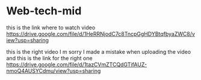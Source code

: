 ﻿# Web-tech-mid
 this is the link where to watch video
https://drive.google.com/file/d/1HeRRNjodC7c8TncpGgHDYBtqfbyaZWC8/view?usp=sharing

this is the right video I m sorry I made a mistake when uploading the video
 and this is the link for the right one 
 https://drive.google.com/file/d/1tazCVmZTCQdGTifAUZ-nmoQ4AUSYCdmu/view?usp=sharing
